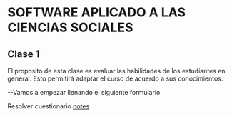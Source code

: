 # SOFTWARE APLICADO A LAS CIENCIAS SOCIALES 

## Clase 1

El proposito de esta clase es evaluar las habilidades de los estudiantes en general. Esto permitirá adaptar el curso de acuerdo a sus conocimientos.

--Vamos a empezar llenando el siguiente formulario

Resolver cuestionario [notes](https://forms.gle/k8ENnTLwQxEMHTau7) 


